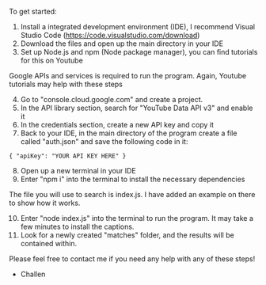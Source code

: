 To get started:

1. Install a integrated development environment (IDE), I recommend Visual Studio Code (https://code.visualstudio.com/download)
2. Download the files and open up the main directory in your IDE
3. Set up Node.js and npm (Node package manager), you can find tutorials for this on Youtube

Google APIs and services is required to run the program. Again, Youtube tutorials may help with these steps

4. Go to "console.cloud.google.com" and create a project.
5. In the API library section, search for "YouTube Data API v3" and enable it
6. In the credentials section, create a new API key and copy it
7. Back to your IDE, in the main directory of the program create a file called "auth.json" and save the following code in it:

`{
    "apiKey": "YOUR API KEY HERE"
}`

8. Open up a new terminal in your IDE
9. Enter "npm i" into the terminal to install the necessary dependencies

The file you will use to search is index.js. I have added an example on there to show how it works.

10. Enter "node index.js" into the terminal to run the program. It may take a few minutes to install the captions.
11. Look for a newly created "matches" folder, and the results will be contained within.

Please feel free to contact me if you need any help with any of these steps!
- Challen